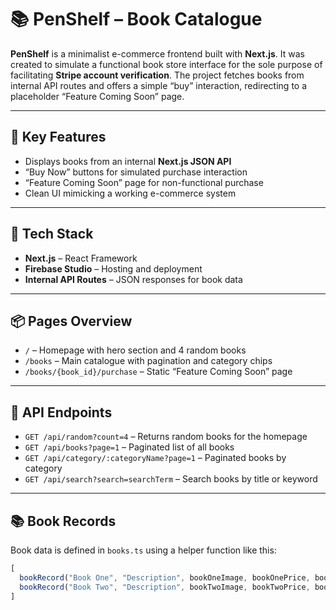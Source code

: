 # 📚 PenShelf – Book Catalogue

**PenShelf** is a minimalist e-commerce frontend built with **Next.js**. It was created to simulate a functional book store interface for the sole purpose of facilitating **Stripe account verification**. The project fetches books from internal API routes and offers a simple “buy” interaction, redirecting to a placeholder “Feature Coming Soon” page.

---

## 🧩 Key Features

- Displays books from an internal **Next.js JSON API**
- “Buy Now” buttons for simulated purchase interaction
- “Feature Coming Soon” page for non-functional purchase
- Clean UI mimicking a working e-commerce system

---

## 🧪 Tech Stack

- **Next.js** – React Framework
- **Firebase Studio** – Hosting and deployment
- **Internal API Routes** – JSON responses for book data

---

## 📦 Pages Overview

- `/` – Homepage with hero section and 4 random books
- `/books` – Main catalogue with pagination and category chips
- `/books/{book_id}/purchase` – Static “Feature Coming Soon” page

---

## 📡 API Endpoints

- `GET /api/random?count=4` – Returns random books for the homepage
- `GET /api/books?page=1` – Paginated list of all books
- `GET /api/category/:categoryName?page=1` – Paginated books by category
- `GET /api/search?search=searchTerm` – Search books by title or keyword

---

## 📚 Book Records

Book data is defined in `books.ts` using a helper function like this:

```ts
[
  bookRecord("Book One", "Description", bookOneImage, bookOnePrice, bookOneCategory),
  bookRecord("Book Two", "Description", bookTwoImage, bookTwoPrice, bookTwoCategory),
]

```
